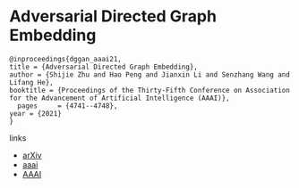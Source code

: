 # Adversarial Directed Graph Embedding

```
@inproceedings{dggan_aaai21,
title = {Adversarial Directed Graph Embedding},
author = {Shijie Zhu and Hao Peng and Jianxin Li and Senzhang Wang and Lifang He},
booktitle = {Proceedings of the Thirty-Fifth Conference on Association for the Advancement of Artificial Intelligence (AAAI)},
  pages	    = {4741--4748},
year = {2021}
}
```

links
- [arXiv](https://arxiv.org/abs/2008.03667)
- [aaai](https://www.aaai.org/AAAI21Papers/AAAI-2842.ZhuShijie.pdf)
- [AAAI](https://ojs.aaai.org/index.php/AAAI/article/view/16605)